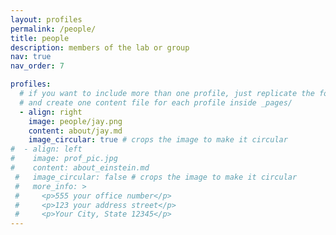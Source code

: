 ```yaml
---
layout: profiles
permalink: /people/
title: people
description: members of the lab or group
nav: true
nav_order: 7

profiles:
  # if you want to include more than one profile, just replicate the following block
  # and create one content file for each profile inside _pages/
  - align: right
    image: people/jay.png
    content: about/jay.md
    image_circular: true # crops the image to make it circular
#  - align: left
#    image: prof_pic.jpg
#    content: about_einstein.md
 #   image_circular: false # crops the image to make it circular
 #   more_info: >
 #     <p>555 your office number</p>
 #     <p>123 your address street</p>
 #     <p>Your City, State 12345</p>
---
```

